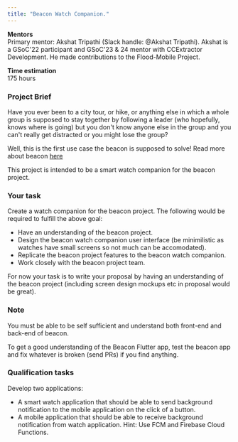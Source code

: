 ```yaml
---
title: "Beacon Watch Companion."
---
```


**Mentors**  
Primary mentor: Akshat Tripathi (Slack handle: @Akshat Tripathi). Akshat is a GSoC'22 participant and GSoC'23 & 24 mentor with CCExtractor Development. He made contributions to the Flood-Mobile Project.  


**Time estimation**  
175 hours 


### Project Brief

Have you ever been to a city tour, or hike, or anything else in which a whole group is supposed to stay together by following a leader (who hopefully, knows where is going) but you don't know anyone else in the group and you can't really get distracted or you might lose the group?

Well, this is the first use case the beacon is supposed to solve! Read more about beacon [here](/public/gsoc/2024/beacon)

This project is intended to be a smart watch companion for the beacon project.

### Your task

Create a watch companion for the beacon project.
The following would be required to fulfill the above goal:
- Have an understanding of the beacon project.
- Design the beacon watch companion user interface (be minimilistic as watches have small screens so not much can be accomodated).
- Replicate the beacon project features to the beacon watch companion.
- Work closely with the beacon project team.

For now your task is to write your proposal by having an understanding of the beacon project (including screen design mockups etc in proposal would be great).


### Note

You must be able to be self sufficient and understand both front-end and back-end of beacon. 

To get a good understanding of the Beacon Flutter app, test the beacon app and fix whatever is broken (send PRs) if you find anything.

### Qualification tasks

Develop two applications:
- A smart watch application that should be able to send background notification to the mobile application on the click of a button.
- A mobile application that should be able to receive background notification from watch application.
Hint: Use FCM and Firebase Cloud Functions.
